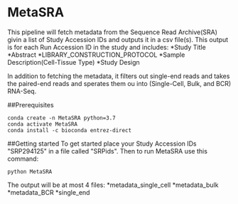 # MetaSRA

This pipeline will fetch metadata from the Sequence Read Archive(SRA) givin a list of Study Accession IDs and outputs it in a csv file(s). This output is for each Run Accession ID
in the study and includes:
*Study Title
*Abstract
*LIBRARY_CONSTRUCTION_PROTOCOL
*Sample Description(Cell-Tissue Type)
*Study Design

In addition to fetching the metadata, it filters out single-end reads and takes the paired-end reads and sperates them ou into (Single-Cell, Bulk, and BCR) RNA-Seq. 

##Prerequisites
```
conda create -n MetaSRA python=3.7
conda activate MetaSRA
conda install -c bioconda entrez-direct 
```

##Getting started
To get started place your Study Accession IDs "SRP294125" in a file called "SRPids".
Then to run MetaSRA use this command:
```
python MetaSRA 
```

The output will be at most 4 files:
*metadata_single_cell
*metadata_bulk
*metadata_BCR
*single_end


